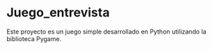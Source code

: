 # Juego_entrevista
Este proyecto es un juego simple desarrollado en Python utilizando la biblioteca Pygame.
